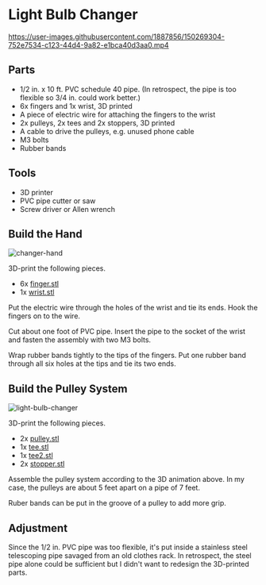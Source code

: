 # Light Bulb Changer

https://user-images.githubusercontent.com/1887856/150269304-752e7534-c123-44d4-9a82-e1bca40d3aa0.mp4

## Parts

* 1/2 in. x 10 ft. PVC schedule 40 pipe. (In retrospect, the pipe is too flexible so 3/4 in. could work better.)
* 6x fingers and 1x wrist, 3D printed
* A piece of electric wire for attaching the fingers to the wrist
* 2x pulleys, 2x tees and 2x stoppers, 3D printed
* A cable to drive the pulleys, e.g. unused phone cable
* M3 bolts
* Rubber bands

## Tools

* 3D printer
* PVC pipe cutter or saw
* Screw driver or Allen wrench

## Build the Hand
![changer-hand](https://user-images.githubusercontent.com/1887856/150272896-3bd0dd62-9640-40e6-b06b-c5ca14959260.jpg)

3D-print the following pieces.
* 6x [finger.stl](https://github.com/macroxue/light-bulb-changer/blob/master/finger.stl)
* 1x [wrist.stl](https://github.com/macroxue/light-bulb-changer/blob/master/wrist.stl)

Put the electric wire through the holes of the wrist and tie its ends. Hook the fingers on to the wire.

Cut about one foot of PVC pipe. Insert the pipe to the socket of the wrist and fasten the assembly with two M3 bolts.

Wrap rubber bands tightly to the tips of the fingers. Put one rubber band through all six holes at the tips and tie its two ends.

## Build the Pulley System
![light-bulb-changer](https://user-images.githubusercontent.com/1887856/150269343-2997c578-681f-4c8b-9625-c1b0775b4ff2.gif)

3D-print the following pieces.
* 2x [pulley.stl](https://github.com/macroxue/light-bulb-changer/blob/master/pulley.stl)
* 1x [tee.stl](https://github.com/macroxue/light-bulb-changer/blob/master/tee.stl)
* 1x [tee2.stl](https://github.com/macroxue/light-bulb-changer/blob/master/tee2.stl)
* 2x [stopper.stl](https://github.com/macroxue/light-bulb-changer/blob/master/stopper.stl)

Assemble the pulley system according to the 3D animation above. In my case, the pulleys are about 5 feet apart on a pipe of 7 feet.

Ruber bands can be put in the groove of a pulley to add more grip.

## Adjustment

Since the 1/2 in. PVC pipe was too flexible, it's put inside a stainless steel telescoping pipe savaged from an old clothes rack. In retrospect, the steel pipe alone could be sufficient but I didn't want to redesign the 3D-printed parts.




